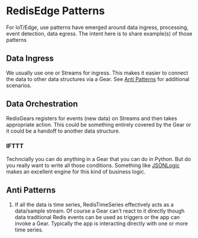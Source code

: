 # RedisEdge Patterns

For IoT/Edge, use patterns have emerged around data ingress, processing, event detection, data egress. The intent here is to share example(s) of those patterns

## Data Ingress

We usually use one or Streams for ingress. This makes it easier to connect the data to other data structures via a Gear. See [Anti Patterns](#anti-patterns) for additional scenarios.

## Data Orchestration

RedisGears registers for events (new data) on Streams and then takes appropriate action. This could be something entirely covered by the Gear or it could be a handoff to another data structure.

### IFTTT

Techncially you can do anything in a Gear that you can do in Python. But do you really want to write all those conditions. Something like [JSONLogic](jsonlogic.com) makes an excellent engine for this kind of business logic.

## Anti Patterns

1. If all the data is time series, RedisTimeSeries effectively acts as a data/sample stream. Of course a Gear can't react to it directly though data traditional Redis events can be used as triggers or the app can invoke a Gear. Typically the app is interacting directly with one or more time series.
